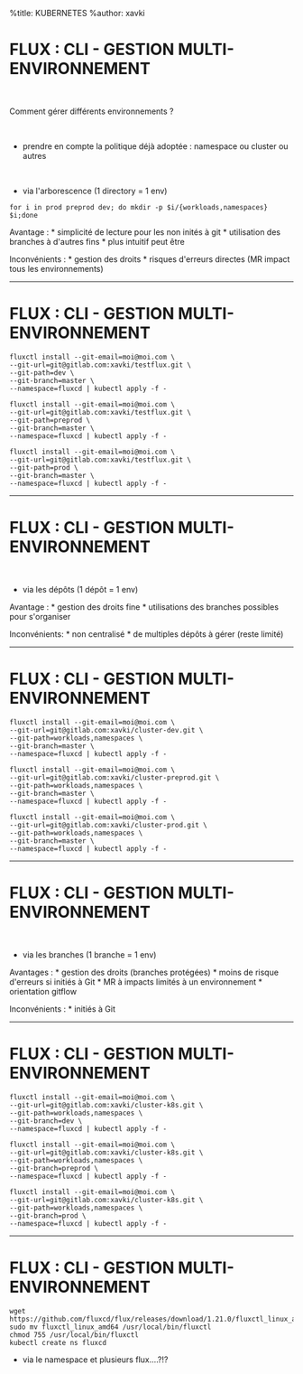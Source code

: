 %title: KUBERNETES
%author: xavki



# FLUX : CLI - GESTION MULTI-ENVIRONNEMENT


<br>

Comment gérer différents environnements ?

<br>

* prendre en compte la politique déjà adoptée : namespace ou cluster ou autres

<br>

* via l'arborescence (1 directory = 1 env)

```
for i in prod preprod dev; do mkdir -p $i/{workloads,namespaces} $i;done
```

Avantage : 
	* simplicité de lecture pour les non inités à git
	* utilisation des branches à d'autres fins
	* plus intuitif peut être

Inconvénients :
	* gestion des droits
	* risques d'erreurs directes (MR impact tous les environnements)

------------------------------------------------------------------------------

# FLUX : CLI - GESTION MULTI-ENVIRONNEMENT


```
fluxctl install --git-email=moi@moi.com \
--git-url=git@gitlab.com:xavki/testflux.git \
--git-path=dev \
--git-branch=master \
--namespace=fluxcd | kubectl apply -f -
```

```
fluxctl install --git-email=moi@moi.com \
--git-url=git@gitlab.com:xavki/testflux.git \
--git-path=preprod \
--git-branch=master \
--namespace=fluxcd | kubectl apply -f -
```

```
fluxctl install --git-email=moi@moi.com \
--git-url=git@gitlab.com:xavki/testflux.git \
--git-path=prod \
--git-branch=master \
--namespace=fluxcd | kubectl apply -f -
```

------------------------------------------------------------------------------

# FLUX : CLI - GESTION MULTI-ENVIRONNEMENT


<br>

* via les dépôts (1 dépôt = 1 env)

Avantage :
	* gestion des droits fine
	* utilisations des branches possibles pour s'organiser

Inconvénients:
	* non centralisé
	* de multiples dépôts à gérer (reste limité)

------------------------------------------------------------------------------

# FLUX : CLI - GESTION MULTI-ENVIRONNEMENT


```
fluxctl install --git-email=moi@moi.com \
--git-url=git@gitlab.com:xavki/cluster-dev.git \
--git-path=workloads,namespaces \
--git-branch=master \
--namespace=fluxcd | kubectl apply -f -
```

```
fluxctl install --git-email=moi@moi.com \
--git-url=git@gitlab.com:xavki/cluster-preprod.git \
--git-path=workloads,namespaces \
--git-branch=master \
--namespace=fluxcd | kubectl apply -f -
```

```
fluxctl install --git-email=moi@moi.com \
--git-url=git@gitlab.com:xavki/cluster-prod.git \
--git-path=workloads,namespaces \
--git-branch=master \
--namespace=fluxcd | kubectl apply -f -
```

------------------------------------------------------------------------------

# FLUX : CLI - GESTION MULTI-ENVIRONNEMENT

<br>

* via les branches (1 branche = 1 env)

Avantages :
	* gestion des droits (branches protégées)
	* moins de risque d'erreurs si initiés à Git
	* MR à impacts limités à un environnement
	* orientation gitflow

Inconvénients :
	* initiés à Git

------------------------------------------------------------------------------

# FLUX : CLI - GESTION MULTI-ENVIRONNEMENT


```
fluxctl install --git-email=moi@moi.com \
--git-url=git@gitlab.com:xavki/cluster-k8s.git \
--git-path=workloads,namespaces \
--git-branch=dev \
--namespace=fluxcd | kubectl apply -f -
```

```
fluxctl install --git-email=moi@moi.com \
--git-url=git@gitlab.com:xavki/cluster-k8s.git \
--git-path=workloads,namespaces \
--git-branch=preprod \
--namespace=fluxcd | kubectl apply -f -
```

```
fluxctl install --git-email=moi@moi.com \
--git-url=git@gitlab.com:xavki/cluster-k8s.git \
--git-path=workloads,namespaces \
--git-branch=prod \
--namespace=fluxcd | kubectl apply -f -
```

------------------------------------------------------------------------------

# FLUX : CLI - GESTION MULTI-ENVIRONNEMENT


```
wget https://github.com/fluxcd/flux/releases/download/1.21.0/fluxctl_linux_amd64
sudo mv fluxctl_linux_amd64 /usr/local/bin/fluxctl
chmod 755 /usr/local/bin/fluxctl
kubectl create ns fluxcd
```

* via le namespace et plusieurs flux....?!?
